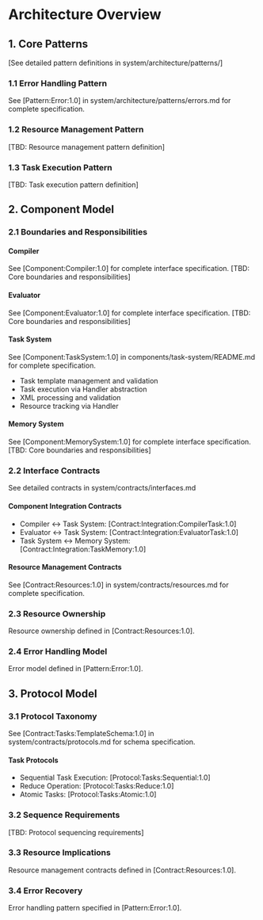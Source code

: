 # Architecture Overview

## 1. Core Patterns
[See detailed pattern definitions in system/architecture/patterns/]

### 1.1 Error Handling Pattern
See [Pattern:Error:1.0] in system/architecture/patterns/errors.md for complete specification.

### 1.2 Resource Management Pattern 
[TBD: Resource management pattern definition]

### 1.3 Task Execution Pattern
[TBD: Task execution pattern definition]

## 2. Component Model

### 2.1 Boundaries and Responsibilities

#### Compiler
See [Component:Compiler:1.0] for complete interface specification.
[TBD: Core boundaries and responsibilities]

#### Evaluator
See [Component:Evaluator:1.0] for complete interface specification.
[TBD: Core boundaries and responsibilities]

#### Task System
See [Component:TaskSystem:1.0] in components/task-system/README.md for complete specification.
- Task template management and validation
- Task execution via Handler abstraction
- XML processing and validation
- Resource tracking via Handler

#### Memory System
See [Component:MemorySystem:1.0] for complete interface specification.
[TBD: Core boundaries and responsibilities]

### 2.2 Interface Contracts
See detailed contracts in system/contracts/interfaces.md

#### Component Integration Contracts
- Compiler ↔ Task System: [Contract:Integration:CompilerTask:1.0]
- Evaluator ↔ Task System: [Contract:Integration:EvaluatorTask:1.0]
- Task System ↔ Memory System: [Contract:Integration:TaskMemory:1.0]

#### Resource Management Contracts
See [Contract:Resources:1.0] in system/contracts/resources.md for complete specification.

### 2.3 Resource Ownership
Resource ownership defined in [Contract:Resources:1.0].

### 2.4 Error Handling Model
Error model defined in [Pattern:Error:1.0].

## 3. Protocol Model

### 3.1 Protocol Taxonomy
See [Contract:Tasks:TemplateSchema:1.0] in system/contracts/protocols.md for schema specification.

#### Task Protocols
- Sequential Task Execution: [Protocol:Tasks:Sequential:1.0]
- Reduce Operation: [Protocol:Tasks:Reduce:1.0]
- Atomic Tasks: [Protocol:Tasks:Atomic:1.0]

### 3.2 Sequence Requirements
[TBD: Protocol sequencing requirements]

### 3.3 Resource Implications
Resource management contracts defined in [Contract:Resources:1.0].

### 3.4 Error Recovery
Error handling pattern specified in [Pattern:Error:1.0].